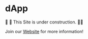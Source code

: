 # dApp

🚧 👷 This Site is under construction. 👷🚧

Join our [Website](http://artchain-circle.com/) for more information!
